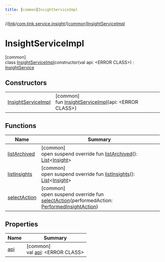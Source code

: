 ```yaml
---
title: [common]InsightServiceImpl
---
```

//[link](../../../index.html)/[com.tink.service.insight](../index.html)/[[common]InsightServiceImpl](index.html)



# InsightServiceImpl



[common]\
class [InsightServiceImpl](index.html)constructor(val api: &lt;ERROR CLASS&gt;) : [InsightService](../[common]-insight-service/index.html)



## Constructors


| | |
|---|---|
| [InsightServiceImpl](-insight-service-impl.html) | [common]<br>fun [InsightServiceImpl](-insight-service-impl.html)(api: &lt;ERROR CLASS&gt;) |


## Functions


| Name | Summary |
|---|---|
| [listArchived](list-archived.html) | [common]<br>open suspend override fun [listArchived](list-archived.html)(): [List](https://kotlinlang.org/api/latest/jvm/stdlib/kotlin.collections/-list/index.html)&lt;[Insight](../../com.tink.model.insights/[common]-insight/index.html)&gt; |
| [listInsights](list-insights.html) | [common]<br>open suspend override fun [listInsights](list-insights.html)(): [List](https://kotlinlang.org/api/latest/jvm/stdlib/kotlin.collections/-list/index.html)&lt;[Insight](../../com.tink.model.insights/[common]-insight/index.html)&gt; |
| [selectAction](select-action.html) | [common]<br>open suspend override fun [selectAction](select-action.html)(performedAction: [PerformedInsightAction](../../com.tink.model.insights/[common]-performed-insight-action/index.html)) |


## Properties


| Name | Summary |
|---|---|
| [api](api.html) | [common]<br>val [api](api.html): &lt;ERROR CLASS&gt; |

